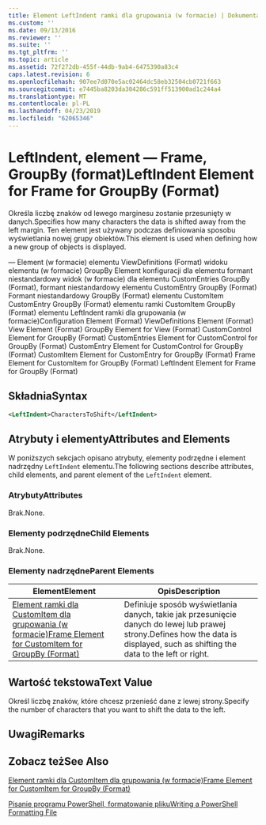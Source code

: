 ```yaml
---
title: Element LeftIndent ramki dla grupowania (w formacie) | Dokumentacja firmy Microsoft
ms.custom: ''
ms.date: 09/13/2016
ms.reviewer: ''
ms.suite: ''
ms.tgt_pltfrm: ''
ms.topic: article
ms.assetid: 72f272db-455f-44db-9ab4-6475390a83c4
caps.latest.revision: 6
ms.openlocfilehash: 907ee7d070e5ac02464dc58eb32504cb0721f663
ms.sourcegitcommit: e7445ba8203da304286c591ff513900ad1c244a4
ms.translationtype: MT
ms.contentlocale: pl-PL
ms.lasthandoff: 04/23/2019
ms.locfileid: "62065346"
---
```

# <a name="leftindent-element-for-frame-for-groupby-format"></a><span data-ttu-id="80acc-102">LeftIndent, element — Frame, GroupBy (format)</span><span class="sxs-lookup"><span data-stu-id="80acc-102">LeftIndent Element for Frame for GroupBy (Format)</span></span>

<span data-ttu-id="80acc-103">Określa liczbę znaków od lewego marginesu zostanie przesunięty w danych.</span><span class="sxs-lookup"><span data-stu-id="80acc-103">Specifies how many characters the data is shifted away from the left margin.</span></span> <span data-ttu-id="80acc-104">Ten element jest używany podczas definiowania sposobu wyświetlania nowej grupy obiektów.</span><span class="sxs-lookup"><span data-stu-id="80acc-104">This element is used when defining how a new group of objects is displayed.</span></span>

<span data-ttu-id="80acc-105">— Element (w formacie) elementu ViewDefinitions (Format) widoku elementu (w formacie) GroupBy Element konfiguracji dla elementu formant niestandardowy widok (w formacie) dla elementu CustomEntries GroupBy (Format), formant niestandardowy elementu CustomEntry GroupBy (Format) Formant niestandardowy GroupBy (Format) elementu CustomItem CustomEntry GroupBy (Format) elementu ramki CustomItem GroupBy (Format) elementu LeftIndent ramki dla grupowania (w formacie)</span><span class="sxs-lookup"><span data-stu-id="80acc-105">Configuration Element (Format) ViewDefinitions Element (Format) View Element (Format) GroupBy Element for View (Format) CustomControl Element for GroupBy (Format) CustomEntries Element for CustomControl for GroupBy (Format) CustomEntry Element for CustomControl for GroupBy (Format) CustomItem Element for CustomEntry for GroupBy (Format) Frame Element for CustomItem for GroupBy (Format) LeftIndent Element for Frame for GroupBy (Format)</span></span>

## <a name="syntax"></a><span data-ttu-id="80acc-106">Składnia</span><span class="sxs-lookup"><span data-stu-id="80acc-106">Syntax</span></span>

```xml
<LeftIndent>CharactersToShift</LeftIndent>
```

## <a name="attributes-and-elements"></a><span data-ttu-id="80acc-107">Atrybuty i elementy</span><span class="sxs-lookup"><span data-stu-id="80acc-107">Attributes and Elements</span></span>

<span data-ttu-id="80acc-108">W poniższych sekcjach opisano atrybuty, elementy podrzędne i element nadrzędny `LeftIndent` elementu.</span><span class="sxs-lookup"><span data-stu-id="80acc-108">The following sections describe attributes, child elements, and parent element of the `LeftIndent` element.</span></span>

### <a name="attributes"></a><span data-ttu-id="80acc-109">Atrybuty</span><span class="sxs-lookup"><span data-stu-id="80acc-109">Attributes</span></span>

<span data-ttu-id="80acc-110">Brak.</span><span class="sxs-lookup"><span data-stu-id="80acc-110">None.</span></span>

### <a name="child-elements"></a><span data-ttu-id="80acc-111">Elementy podrzędne</span><span class="sxs-lookup"><span data-stu-id="80acc-111">Child Elements</span></span>

<span data-ttu-id="80acc-112">Brak.</span><span class="sxs-lookup"><span data-stu-id="80acc-112">None.</span></span>

### <a name="parent-elements"></a><span data-ttu-id="80acc-113">Elementy nadrzędne</span><span class="sxs-lookup"><span data-stu-id="80acc-113">Parent Elements</span></span>

|<span data-ttu-id="80acc-114">Element</span><span class="sxs-lookup"><span data-stu-id="80acc-114">Element</span></span>|<span data-ttu-id="80acc-115">Opis</span><span class="sxs-lookup"><span data-stu-id="80acc-115">Description</span></span>|
|-------------|-----------------|
|[<span data-ttu-id="80acc-116">Element ramki dla CustomItem dla grupowania (w formacie)</span><span class="sxs-lookup"><span data-stu-id="80acc-116">Frame Element for CustomItem for GroupBy (Format)</span></span>](./frame-element-for-customitem-for-groupby-format.md)|<span data-ttu-id="80acc-117">Definiuje sposób wyświetlania danych, takie jak przesunięcie danych do lewej lub prawej strony.</span><span class="sxs-lookup"><span data-stu-id="80acc-117">Defines how the data is displayed, such as shifting the data to the left or right.</span></span>|

## <a name="text-value"></a><span data-ttu-id="80acc-118">Wartość tekstowa</span><span class="sxs-lookup"><span data-stu-id="80acc-118">Text Value</span></span>

<span data-ttu-id="80acc-119">Określ liczbę znaków, które chcesz przenieść dane z lewej strony.</span><span class="sxs-lookup"><span data-stu-id="80acc-119">Specify the number of characters that you want to shift the data to the left.</span></span>

## <a name="remarks"></a><span data-ttu-id="80acc-120">Uwagi</span><span class="sxs-lookup"><span data-stu-id="80acc-120">Remarks</span></span>

## <a name="see-also"></a><span data-ttu-id="80acc-121">Zobacz też</span><span class="sxs-lookup"><span data-stu-id="80acc-121">See Also</span></span>

[<span data-ttu-id="80acc-122">Element ramki dla CustomItem dla grupowania (w formacie)</span><span class="sxs-lookup"><span data-stu-id="80acc-122">Frame Element for CustomItem for GroupBy (Format)</span></span>](./frame-element-for-customitem-for-groupby-format.md)

[<span data-ttu-id="80acc-123">Pisanie programu PowerShell, formatowanie pliku</span><span class="sxs-lookup"><span data-stu-id="80acc-123">Writing a PowerShell Formatting File</span></span>](./writing-a-powershell-formatting-file.md)
